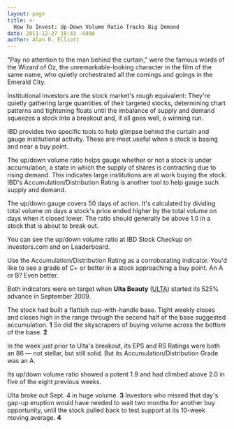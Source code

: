 ```yaml
---
layout: page
title: >-
  How To Invest: Up-Down Volume Ratio Tracks Big Demand
date: 2011-12-27 18:43 -0800
author: Alan R. Elliott
---
```





"Pay no attention to the man behind the curtain," were the famous words of the Wizard of Oz, the unremarkable-looking character in the film of the same name, who quietly orchestrated all the comings and goings in the Emerald City.


Institutional investors are the stock market's rough equivalent: They're quietly gathering large quantities of their targeted stocks, determining chart patterns and tightening floats until the imbalance of supply and demand squeezes a stock into a breakout and, if all goes well, a winning run.


IBD provides two specific tools to help glimpse behind the curtain and gauge institutional activity. These are most useful when a stock is basing and near a buy point.


The up/down volume ratio helps gauge whether or not a stock is under accumulation, a state in which the supply of shares is contracting due to rising demand. This indicates large institutions are at work buying the stock. IBD's Accumulation/Distribution Rating is another tool to help gauge such supply and demand.


The up/down gauge covers 50 days of action. It's calculated by dividing total volume on days a stock's price ended higher by the total volume on days when it closed lower. The ratio should generally be above 1.0 in a stock that is about to break out.


You can see the up/down volume ratio at IBD Stock Checkup on investors.com and on Leaderboard.


Use the Accumulation/Distribution Rating as a corroborating indicator. You'd like to see a grade of C+ or better in a stock approaching a buy point. An A or B? Even better.


Both indicators were on target when **Ulta Beauty** ([ULTA](https://research.investors.com/quote.aspx?symbol=ULTA)) started its 525% advance in September 2009.


The stock had built a flattish cup-with-handle base. Tight weekly closes and closes high in the range through the second half of the base suggested accumulation. **1** So did the skyscrapers of buying volume across the bottom of the base. **2**


In the week just prior to Ulta's breakout, its EPS and RS Ratings were both an 86 — not stellar, but still solid. But its Accumulation/Distribution Grade was an A.


Its up/down volume ratio showed a potent 1.9 and had climbed above 2.0 in five of the eight previous weeks.


Ulta broke out Sept. 4 in huge volume. **3** Investors who missed that day's gap-up eruption would have needed to wait two months for another buy opportunity, until the stock pulled back to test support at its 10-week moving average. **4**




